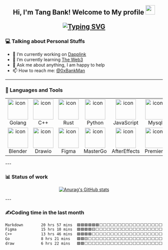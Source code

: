 <!--- https://readme-typing-svg.herokuapp.com --->
<h2 align="center">
Hi, I'm Tang Bank! Welcome to My profile
    <img src="https://github.com/user-attachments/assets/3eb8a132-825a-43a4-9171-d81cda75a72f" width="30" height="30">
  <div align="center">
    
[![Typing SVG](https://readme-typing-svg.herokuapp.com?font=Fira+Code&size=25&pause=1000&color=007BFF&center=true&vCenter=true&width=600&height=45&lines=Product+Manager;Software+Engineer)](https://git.io/typing-svg)
  </div>
</h2>

<!-- Your Personal profile: https://github.com/rzashakeri/beautify-github-profile -->
<h3 align="left">
💻 Talking about Personal Stuffs
</h3>  

- 🔭 I’m currently working on  [Dapplink](https://github.com/eniac-x-labs)
- 🌱 I’m currently learning   [The Web3](https://github.com/the-web3)
- 💬 Ask me about anything, I am happy to help
- 📫 How to reach me: [@0xBankMan](https://x.com/0xBankMan)
---
<h3 align="left">
💫 Languages and Tools
</h3>      
<!-- You can use this sites to get logos: https://www.vectorlogo.zone or https://simpleicons.org/ or https://www.iconfont.cn/  -->
<div align="center">
<table>
  <tr>
    <td align="center" width="96">
        <img src="https://github.com/user-attachments/assets/b9de2ba5-a852-4275-944c-674b173f42af" alt="icon" width="65" height="65" />
      <br>Golang
    </td>
    <td align="center" width="96">
        <img src="https://github.com/user-attachments/assets/c8c18305-7a73-4675-8bb3-07142103c26f" alt="icon" width="65" height="65" />
      <br>C++
    </td>
    <td align="center" width="96">
        <img src="https://github.com/user-attachments/assets/3ec03dd4-3a18-4b91-8607-1c8ead2d3b3c" alt="icon" width="65" height="65" />
      <br>Rust
    </td>
    <td align="center" width="96">
        <img src="https://github.com/user-attachments/assets/75f0204f-35eb-4ff9-b839-dd79c3cc98ec" alt="icon" width="65" height="65" />
      <br>Python
    </td>
    <td align="center" width="96">
        <img src="https://github.com/user-attachments/assets/7f245eb8-d0ab-4531-b5db-a858239fc5e0" alt="icon" width="65" height="65" />
      <br>JavaScript
    </td>
    <td align="center" width="96">
        <img src="https://github.com/user-attachments/assets/6196754c-134c-4ba4-8906-6dfa937121d1" alt="icon" width="65" height="65" />
      <br>Mysql
    </td>
    <td align="center" width="96">
        <img src="https://github.com/user-attachments/assets/a12d08b3-72e2-4725-a0ad-2f1604a77163" alt="icon" width="65" height="65" />
      <br>Solidity
    </td>
    <td align="center" width="96">
        <img src="https://github.com/user-attachments/assets/cb408001-f306-4dc3-8e8e-259065ca5533" alt="icon" width="65" height="65" />
      <br>Houdini
   </tr>
  <tr>
    </td>
    <td align="center" width="96">
        <img src="https://github.com/user-attachments/assets/a2f6bd74-3782-4e0a-ba5f-08ae391709b0" alt="icon" width="65" height="65" />
      <br>Blender
    </td>
    </td>
    <td align="center" width="96">
        <img src="https://github.com/user-attachments/assets/9dc8d55f-7906-4160-86f5-404c66f0d944" alt="icon" width="65" height="65" />
      <br>Drawio
    </td>
    </td>
    <td align="center" width="96">
        <img src="https://github.com/user-attachments/assets/f2bbda54-46fc-4656-91fb-7d53bf7e0e3a" alt="icon" width="65" height="65" />
      <br>Figma
    </td>
    </td>
    <td align="center" width="96">
        <img src="https://github.com/user-attachments/assets/f24eb3b8-0252-4d2b-8fe1-0e28fd11ba70" alt="icon" width="65" height="65" />
      <br>MasterGo
    </td>
    </td>
    <td align="center" width="96">
        <img src="https://github.com/user-attachments/assets/781b5cff-f3d3-4780-842f-3cc5b3841697" alt="icon" width="65" height="65" />
      <br>AfterEffects
    </td>
    </td>
    <td align="center" width="96">
        <img src="https://github.com/user-attachments/assets/0bca5f91-644b-47df-bead-4f1ab93bf232" alt="icon" width="65" height="65" />
      <br>Premiere
    </td>
    </td>
    <td align="center" width="96">
        <img src="https://github.com/user-attachments/assets/ad9117c6-23d6-4a6b-8955-d150dfd89de4" alt="icon" width="65" height="65" />
      <br>Project
    </td>
    </td>
    <td align="center" width="96">
        <img src="https://github.com/user-attachments/assets/a3238e86-66df-46ca-95c5-d43844d49233" alt="icon" width="65" height="65" />
      <br>Jira
    </td>
    </tr>
</table>
</div>
---
<h3 align="left">
📊 Status of work
</h3>
<div align="center">
<!-- Your GitHub stats: https://github.com/anuraghazra/github-readme-stats?tab=readme-ov-file -->

[![Anurag's GitHub stats](https://github-readme-stats.vercel.app/api?username=TangBank&theme=shadow_blue&show_icons=true)](https://github.com/anuraghazra/github-readme-stats)
</div>
---
<h3 align="left">
✍Coding time in the last month
</h3>
<div align="center">
    
<!-- Your Weekly development breakdown: https://github.com/athul/waka-readme -->
<!--START_SECTION:waka-->
```txt
Markdown        20 hrs 57 mins  🟩🟩🟩🟩🟩🟩⬜⬜⬜⬜⬜⬜⬜⬜⬜⬜⬜⬜⬜⬜⬜⬜⬜⬜⬜   23.82 %
Figma           15 hrs 10 mins  🟩🟩🟩🟩🟨⬜⬜⬜⬜⬜⬜⬜⬜⬜⬜⬜⬜⬜⬜⬜⬜⬜⬜⬜⬜   17.25 %
C++             13 hrs 46 mins  🟩🟩🟩🟩⬜⬜⬜⬜⬜⬜⬜⬜⬜⬜⬜⬜⬜⬜⬜⬜⬜⬜⬜⬜⬜   15.65 %
Go              8 hrs 21 mins   🟩🟩🟨⬜⬜⬜⬜⬜⬜⬜⬜⬜⬜⬜⬜⬜⬜⬜⬜⬜⬜⬜⬜⬜⬜   09.49 %
draw            6 hrs 22 mins   🟩🟩⬜⬜⬜⬜⬜⬜⬜⬜⬜⬜⬜⬜⬜⬜⬜⬜⬜⬜⬜⬜⬜⬜⬜   07.25 %
```
<!--END_SECTION:waka-->
    
</div>







